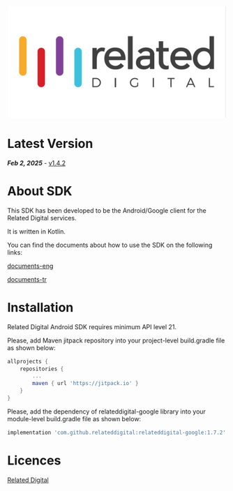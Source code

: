<p align="center">
  <a target="_blank" rel="noopener noreferrer" href="https://github.com/relateddigital/relateddigital-google"><img src="https://github.com/relateddigital/relateddigital-google/blob/master/app/relateddigital.png" alt="Related Digital Google Library" width="500" style="max-width:100%;"></a>
</p>

# Latest Version 

***Feb 2, 2025*** - [v1.4.2](https://github.com/relateddigital/relateddigital-google/releases)

# About SDK

This SDK has been developed to be the Android/Google client for the Related Digital services.

It is written in Kotlin.

You can find the documents about how to use the SDK on the following links:

[documents-eng](https://relateddigital.atlassian.net/wiki/spaces/KB/pages/2207809583/Setup)

[documents-tr](https://relateddigital.atlassian.net/wiki/spaces/RMCKBT/pages/2204827661/Kurulum)


# Installation

Related Digital Android SDK requires minimum API level 21.

Please, add Maven jitpack repository into your project-level build.gradle file as shown below:
 
```gradle
allprojects {
	repositories {
		...
		maven { url 'https://jitpack.io' }
	}
}
 ```

Please, add the dependency of relateddigital-google library into your module-level build.gradle file as shown below:

 ```gradle
implementation 'com.github.relateddigital:relateddigital-google:1.7.2'
 ```

# Licences


[Related Digital](https://www.relateddigital.com/)
